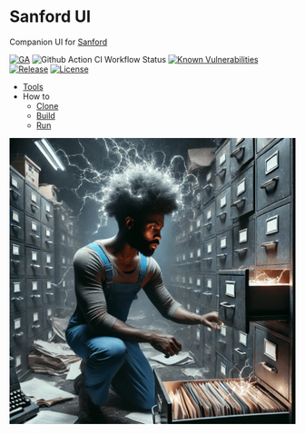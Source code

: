 # Sanford UI

Companion UI for [Sanford](https://github.com/cf-toolsuite/sanford)

[![GA](https://img.shields.io/badge/Release-Alpha-darkred)](https://img.shields.io/badge/Release-Alpha-darkred) ![Github Action CI Workflow Status](https://github.com/cf-toolsuite/sanford-ui/actions/workflows/ci.yml/badge.svg) [![Known Vulnerabilities](https://snyk.io/test/github/cf-toolsuite/sanford-ui/badge.svg?style=plastic)](https://snyk.io/test/github/cf-toolsuite/sanford-ui) [![Release](https://jitpack.io/v/cf-toolsuite/sanford-ui.svg)](https://jitpack.io/#cf-toolsuite/sanford-ui/master-SNAPSHOT) [![License](https://img.shields.io/badge/License-AGPL%20v3-blue.svg)](https://opensource.org/license/agpl-v3)

* [Tools](docs/TOOLS.md)
* How to
  * [Clone](docs/CLONING.md)
  * [Build](docs/BUILD.md)
  * [Run](docs/RUN.md)

![R*bert logo](src/main/resources/static/sanford.png)
